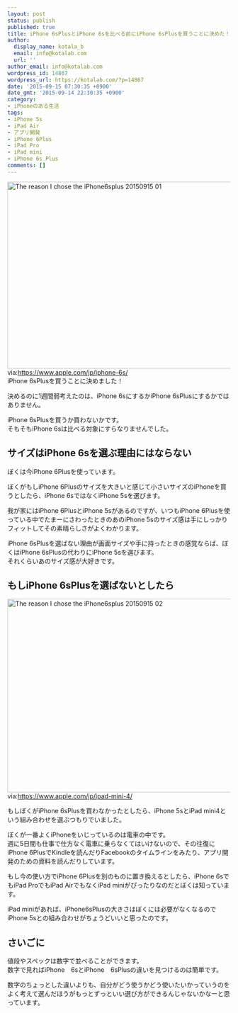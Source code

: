 ```yaml
---
layout: post
status: publish
published: true
title: iPhone 6sPlusとiPhone 6sを比べる前にiPhone 6sPlusを買うことに決めた！iPhone 6sPlusとiPhone 6sの選び方
author:
  display_name: kotala_b
  email: info@kotalab.com
  url: ''
author_email: info@kotalab.com
wordpress_id: 14867
wordpress_url: https://kotalab.com/?p=14867
date: '2015-09-15 07:30:35 +0900'
date_gmt: '2015-09-14 22:30:35 +0900'
category:
- iPhoneのある生活
tags:
- iPhone 5s
- iPad Air
- アプリ開発
- iPhone 6Plus
- iPad Pro
- iPad mini
- iPhone 6s Plus
comments: []
---
```

<p><img src="https://kotalab.com/wp-content/uploads/2015/09/the-reason-I-chose-the-iPhone6splus_20150915_01.png" alt="The reason I chose the iPhone6splus 20150915 01" width="780" height ="422" class="aligncenter size-large" /><br />
<span style="font-size:14px;">via:<a href="https://www.apple.com/jp/iphone-6s/" target="_blank">https://www.apple.com/jp/iphone-6s/</a></span><br />
iPhone 6sPlusを買うことに決めました！</p>
<p>決めるのに1週間弱考えたのは、iPhone 6sにするかiPhone 6sPlusにするかではありません。</p>
<p>iPhone 6sPlusを買うか買わないかです。<br />
そもそもiPhone 6sは比べる対象にすらなりませんでした。</p>
<!--more-->
<h2>サイズはiPhone 6sを選ぶ理由にはならない</h2>
<p>ぼくは今iPhone 6Plusを使っています。</p>
<p>ぼくがもしiPhone 6Plusのサイズを大きいと感じて小さいサイズのiPhoneを買うとしたら、iPhone 6sではなくiPhone 5sを選びます。</p>
<p>我が家にはiPhone 6PlusとiPhone 5sがあるのですが、いつもiPhone 6Plusを使っている中でたまーにさわったときのあのiPhone 5sのサイズ感は手にしっかりフィットしてその素晴らしさがよくわかります。</p>
<p>iPhone 6sPlusを選ばない理由が画面サイズや手に持ったときの感覚ならば、ぼくはiPhone 6sPlusの代わりにiPhone 5sを選びます。<br />
それくらいあのサイズ感が大好きです。</p>
<h2>もしiPhone 6sPlusを選ばないとしたら</h2>
<p><img src="https://kotalab.com/wp-content/uploads/2015/09/the-reason-I-chose-the-iPhone6splus_20150915_02.png" alt="The reason I chose the iPhone6splus 20150915 02" width="780" height ="437" class="aligncenter size-large" /><br />
<span style="font-size:14px;">via:<a href="https://www.apple.com/jp/ipad-mini-4/" target="_blank">https://www.apple.com/jp/ipad-mini-4/</a></span></p>
<p>もしぼくがiPhone 6sPlusを買わなかったとしたら、iPhone 5sとiPad mini4という組み合わせを選ぶつもりでいました。</p>
<p>ぼくが一番よくiPhoneをいじっているのは電車の中です。<br />
週に5日間も仕事で仕方なく電車に乗らなくてはいけないので、その往復にiPhone 6PlusでKindleを読んだりFacebookのタイムラインをみたり、アプリ開発のための資料を読んだりしています。</p>
<p>もし今の使い方でiPhone 6Plusを別のものに置き換えるとしたら、iPhone 6sでもiPad ProでもiPad AirでもなくiPad miniがぴったりなのだとぼくは知っています。</p>
<p>iPad miniがあれば、iPhone6sPlusの大きさはぼくには必要がなくなるのでiPhone 5sとの組み合わせがちょうどいいと思ったのです。</p>
<h2>さいごに</h2>
<p>値段やスペックは数字で並べることができます。<br />
数字で見ればiPhone　6sとiPhone　6sPlusの違いを見つけるのは簡単です。</p>
<p>数字のちょっとした違いよりも、自分がどう使うかどう使いたいかっていうのをよく考えて選んだほうがもっとずっといい選び方ができるんじゃないかなーと思っています。</p>
